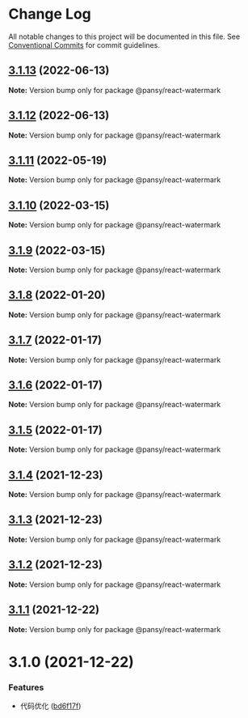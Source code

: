 # Change Log

All notable changes to this project will be documented in this file.
See [Conventional Commits](https://conventionalcommits.org) for commit guidelines.

## [3.1.13](https://github.com/pansyjs/watermark/compare/@pansy/react-watermark@3.1.12...@pansy/react-watermark@3.1.13) (2022-06-13)

**Note:** Version bump only for package @pansy/react-watermark





## [3.1.12](https://github.com/pansyjs/watermark/compare/@pansy/react-watermark@3.1.11...@pansy/react-watermark@3.1.12) (2022-06-13)

**Note:** Version bump only for package @pansy/react-watermark





## [3.1.11](https://github.com/pansyjs/watermark/compare/@pansy/react-watermark@3.1.10...@pansy/react-watermark@3.1.11) (2022-05-19)

**Note:** Version bump only for package @pansy/react-watermark





## [3.1.10](https://github.com/pansyjs/watermark/compare/@pansy/react-watermark@3.1.9...@pansy/react-watermark@3.1.10) (2022-03-15)

**Note:** Version bump only for package @pansy/react-watermark





## [3.1.9](https://github.com/pansyjs/watermark/compare/@pansy/react-watermark@3.1.8...@pansy/react-watermark@3.1.9) (2022-03-15)

**Note:** Version bump only for package @pansy/react-watermark





## [3.1.8](https://github.com/pansyjs/watermark/compare/@pansy/react-watermark@3.1.7...@pansy/react-watermark@3.1.8) (2022-01-20)

**Note:** Version bump only for package @pansy/react-watermark





## [3.1.7](https://github.com/pansyjs/watermark/compare/@pansy/react-watermark@3.1.6...@pansy/react-watermark@3.1.7) (2022-01-17)

**Note:** Version bump only for package @pansy/react-watermark





## [3.1.6](https://github.com/pansyjs/watermark/compare/@pansy/react-watermark@3.1.5...@pansy/react-watermark@3.1.6) (2022-01-17)

**Note:** Version bump only for package @pansy/react-watermark





## [3.1.5](https://github.com/pansyjs/watermark/compare/@pansy/react-watermark@3.1.4...@pansy/react-watermark@3.1.5) (2022-01-17)

**Note:** Version bump only for package @pansy/react-watermark





## [3.1.4](https://github.com/pansyjs/watermark/compare/@pansy/react-watermark@3.1.3...@pansy/react-watermark@3.1.4) (2021-12-23)

**Note:** Version bump only for package @pansy/react-watermark





## [3.1.3](https://github.com/pansyjs/watermark/compare/@pansy/react-watermark@3.1.2...@pansy/react-watermark@3.1.3) (2021-12-23)

**Note:** Version bump only for package @pansy/react-watermark





## [3.1.2](https://github.com/pansyjs/watermark/compare/@pansy/react-watermark@3.1.1...@pansy/react-watermark@3.1.2) (2021-12-23)

**Note:** Version bump only for package @pansy/react-watermark





## [3.1.1](https://github.com/pansyjs/watermark/compare/@pansy/react-watermark@3.1.0...@pansy/react-watermark@3.1.1) (2021-12-22)

**Note:** Version bump only for package @pansy/react-watermark





# 3.1.0 (2021-12-22)


### Features

* 代码优化 ([bd6f17f](https://github.com/pansyjs/watermark/commit/bd6f17f48f2ad8cef97c10b8689767f1922c2e6b))
